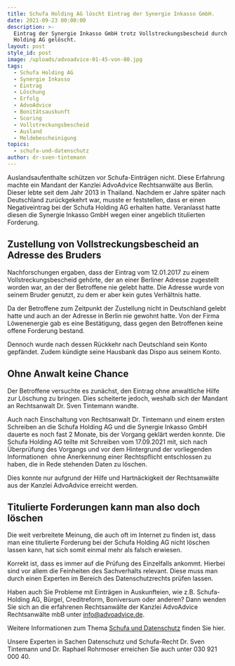 ```yaml
---
title: Schufa Holding AG löscht Eintrag der Synergie Inkasso GmbH.
date: 2021-09-23 00:00:00
description: >-
  Eintrag der Synergie Inkasso GmbH trotz Vollstreckungsbescheid durch Schufa
  Holding AG gelöscht. 
layout: post
style_id: post
image: /uploads/advoadvice-01-45-von-80.jpg
tags:
  - Schufa Holding AG
  - Synergie Inkasso
  - Eintrag
  - Löschung
  - Erfolg
  - AdvoAdvice
  - Bonitätsauskunft
  - Scoring
  - Vollstreckungsbescheid
  - Ausland
  - Meldebescheinigung
topics:
  - schufa-und-datenschutz
author: dr-sven-tintemann
---
```

Auslandsaufenthalte schützen vor Schufa-Einträgen nicht. Diese Erfahrung machte ein Mandant der Kanzlei AdvoAdvice Rechtsanwälte aus Berlin. Dieser lebte seit dem Jahr 2013 in Thailand. Nachdem er Jahre später nach Deutschland zurückgekehrt war, musste er feststellen, dass er einen Negativeintrag bei der Schufa Holding AG erhalten hatte. Veranlasst hatte diesen die Synergie Inkasso GmbH wegen einer angeblich titulierten Forderung.&nbsp;

## Zustellung von Vollstreckungsbescheid an Adresse des Bruders

Nachforschungen ergaben, dass der Eintrag vom 12.01.2017 zu einem Vollstreckungsbescheid gehörte, der an einer Berliner Adresse zugestellt worden war, an der der Betroffene nie gelebt hatte. Die Adresse wurde von seinem Bruder genutzt, zu dem er aber kein gutes Verhältnis hatte.&nbsp;

Da der Betroffene zum Zeitpunkt der Zustellung nicht in Deutschland gelebt hatte und auch an der Adresse in Berlin nie gewohnt hatte. Von der Firma Löwenenergie gab es eine Bestätigung, dass gegen den Betroffenen keine offene Forderung bestand.&nbsp;

Dennoch wurde nach dessen Rückkehr nach Deutschland sein Konto gepfändet. Zudem kündigte seine Hausbank das Dispo aus seinem Konto.&nbsp;

## Ohne Anwalt keine Chance

Der Betroffene versuchte es zunächst, den Eintrag ohne anwaltliche Hilfe zur Löschung zu bringen. Dies scheiterte jedoch, weshalb sich der Mandant an Rechtsanwalt Dr. Sven Tintemann wandte.&nbsp;

Auch nach Einschaltung von Rechtsanwalt Dr. Tintemann und einem ersten Schreiben an die Schufa Holding AG und die Synergie Inkasso GmbH dauerte es noch fast 2 Monate, bis der Vorgang geklärt werden konnte. Die Schufa Holding AG teilte mit Schreiben vom 17.09.2021 mit, sich nach Überprüfung des Vorgangs und vor dem Hintergrund der vorliegenden Informationen&nbsp; ohne Anerkennung einer Rechtspflicht entschlossen zu haben, die in Rede stehenden Daten zu löschen.

Dies konnte nur aufgrund der Hilfe und Hartnäckigkeit der Rechtsanwälte aus der Kanzlei AdvoAdvice erreicht werden.&nbsp;

## Titulierte Forderungen kann man also doch löschen

Die weit verbreitete Meinung, die auch oft im Internet zu finden ist, dass man eine titulierte Forderung bei der Schufa Holding AG nicht löschen lassen kann, hat sich somit einmal mehr als falsch erwiesen.&nbsp;

Korrekt ist, dass es immer auf die Prüfung des Einzelfalls ankommt. Hierbei sind vor allem die Feinheiten des Sachverhalts relevant. Diese muss man durch einen Experten im Bereich des Datenschutzrechts prüfen lassen.&nbsp;

Haben auch Sie Probleme mit Einträgen in Auskunfteien, wie z.B. Schufa-Holding AG, Bürgel, Creditreform, Boniversum oder anderen? Dann wenden Sie sich an die erfahrenen Rechtsanwälte der Kanzlei AdvoAdvice Rechtsanwälte mbB unter [info@advoadvice.de](mailto:info@advoadvice.de).

Weitere Informationen zum Thema [Schufa und Datenschutz](/themen/schufa-und-datenschutz/)&nbsp;finden Sie hier.&nbsp;

Unsere Experten in Sachen Datenschutz und Schufa-Recht Dr. Sven Tintemann und Dr. Raphael Rohrmoser erreichen Sie auch unter 030 921 000 40.